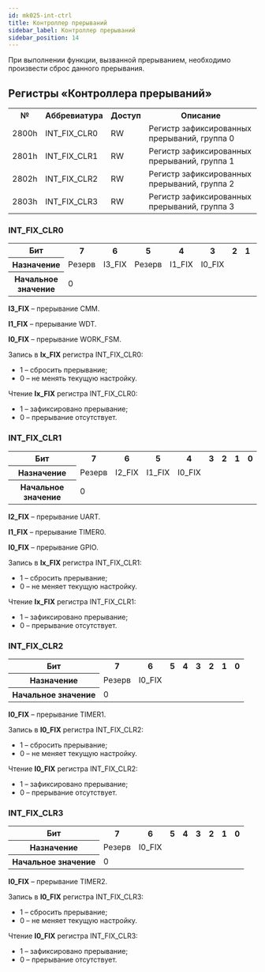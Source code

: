 ```yaml
---
id: mk025-int-ctrl
title: Контроллер прерываний
sidebar_label: Контроллер прерываний
sidebar_position: 14
---
```


При выполнении функции, вызванной прерыванием, необходимо произвести сброс данного прерывания.

## Регистры «Контроллера прерываний»

<table className="table">
<tbody>

  <tr >
    <th >№</th>
    <th >Аббревиатура</th>
    <th >Доступ</th>
    <th >Описание</th>
  </tr>

  <tr>
    <td  >2800h </td>
    <td  >INT_FIX_CLR0</td>
    <td  >RW</td>
    <td  >Регистр зафиксированных прерываний, группа 0 </td>
  </tr>
  
   <tr>
    <td  >2801h </td>
    <td  >INT_FIX_CLR1</td>
    <td  >RW</td>
    <td  >Регистр зафиксированных прерываний, группа 1</td>
  </tr>
  
   <tr>
    <td  >2802h </td>
    <td  >INT_FIX_CLR2</td>
    <td  >RW</td>
    <td  >Регистр зафиксированных прерываний, группа 2</td>
  </tr>
  
   <tr>
    <td  >2803h </td>
    <td  >INT_FIX_CLR3</td>
    <td  >RW</td>
    <td  >Регистр зафиксированных прерываний, группа 3</td>
  </tr>
     
</tbody>
</table>

### INT_FIX_CLR0

<table className="table">
<tbody>

  <tr>
    <th >Бит</th>
    <th >7</th>
    <th >6</th>
    <th >5</th>
    <th >4</th>
    <th >3</th>
    <th >2</th>
    <th >1</th>
    <th >0</th>
  </tr>

   <tr>
    <th >Назначение</th>
    <td  colSpan={4} >Резерв</td>
    <td  >I3_FIX</td>
    <td  >Резерв</td>
    <td  >I1_FIX</td>
    <td  >I0_FIX</td>
  </tr>

   <tr>
    <th >Начальное значение</th>
    <td  colSpan={8} >0</td>
  </tr>
  
</tbody>
</table>

**I3_FIX** – прерывание CMM.

**I1_FIX** – прерывание WDT.

**I0_FIX** – прерывание WORK_FSM.

Запись в **Ix_FIX** регистра INT_FIX_CLR0:

- 1 – сбросить прерывание;
- 0 – не менять текущую настройку.

Чтение **Ix_FIX** регистра INT_FIX_CLR0:

- 1 – зафиксировано прерывание;
- 0 – прерывание отсутствует.

### INT_FIX_CLR1

<table className="table">
<tbody>

  <tr>
    <th >Бит</th>
    <th >7</th>
    <th >6</th>
    <th >5</th>
    <th >4</th>
    <th >3</th>
    <th >2</th>
    <th >1</th>
    <th >0</th>
  </tr>

   <tr>
    <th >Назначение</th>
    <td  colSpan={5} >Резерв</td>
    <td  >I2_FIX</td>
    <td  >I1_FIX</td>
    <td  >I0_FIX</td>
  </tr>

   <tr>
    <th >Начальное значение</th>
    <td  colSpan={8} >0</td>
  </tr>
  
</tbody>
</table>

**I2_FIX** – прерывание UART.

**I1_FIX** – прерывание TIMER0.

**I0_FIX** – прерывание GPIO.

Запись в **Ix_FIX** регистра INT_FIX_CLR1:

- 1 – сбросить прерывание;
- 0 – не меняет текущую настройку.

Чтение **Ix_FIX** регистра INT_FIX_CLR1:

- 1 – зафиксировано прерывание;
- 0 – прерывание отсутствует.

### INT_FIX_CLR2

<table className="table">
<tbody>

  <tr>
    <th >Бит</th>
    <th >7</th>
    <th >6</th>
    <th >5</th>
    <th >4</th>
    <th >3</th>
    <th >2</th>
    <th >1</th>
    <th >0</th>
  </tr>

   <tr>
    <th >Назначение</th>
    <td  colSpan={7} >Резерв</td>
    <td  >I0_FIX</td>
  </tr>

   <tr>
    <th >Начальное значение</th>
    <td  colSpan={8} >0</td>
  </tr>
  
</tbody>
</table>

**I0_FIX** – прерывание TIMER1.

Запись в **I0_FIX** регистра INT_FIX_CLR2:

- 1 – сбросить прерывание;
- 0 – не меняет текущую настройку.

Чтение **I0_FIX** регистра INT_FIX_CLR2:

- 1 – зафиксировано прерывание;
- 0 – прерывание отсутствует.

### INT_FIX_CLR3

<table className="table">
<tbody>

  <tr>
    <th >Бит</th>
    <th >7</th>
    <th >6</th>
    <th >5</th>
    <th >4</th>
    <th >3</th>
    <th >2</th>
    <th >1</th>
    <th >0</th>
  </tr>

   <tr>
    <th >Назначение</th>
    <td  colSpan={7} >Резерв</td>
    <td  >I0_FIX</td>
  </tr>

   <tr>
    <th >Начальное значение</th>
    <td  colSpan={8} >0</td>
  </tr>
  
</tbody>
</table>

**I0_FIX** – прерывание TIMER2.

Запись в **I0_FIX** регистра INT_FIX_CLR3:

- 1 – сбросить прерывание;
- 0 – не меняет текущую настройку.

Чтение **I0_FIX** регистра INT_FIX_CLR3:

- 1 – зафиксировано прерывание;
- 0 – прерывание отсутствует.
